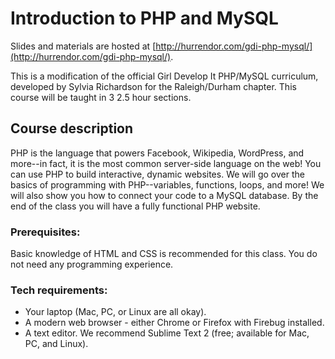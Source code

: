 # Introduction to PHP and MySQL

Slides and materials are hosted at [http://hurrendor.com/gdi-php-mysql/](http://hurrendor.com/gdi-php-mysql/).

This is a modification of the official Girl Develop It PHP/MySQL curriculum, developed by Sylvia Richardson for the Raleigh/Durham chapter.
This course will be taught in 3 2.5 hour sections.

## Course description

PHP is the language that powers Facebook, Wikipedia, WordPress, and more--in fact, it is the most common server-side language on the web! You can use PHP to build interactive, dynamic websites. We will go over the basics of programming with PHP--variables, functions, loops, and more! We will also show you how to connect your code to a MySQL database. By the end of the class you will have a fully functional PHP website.

### Prerequisites:

Basic knowledge of HTML and CSS is recommended for this class. You do not need any programming experience.

### Tech requirements:

 - Your laptop (Mac, PC, or Linux are all okay).
 - A modern web browser - either Chrome or Firefox with Firebug installed.
 - A text editor. We recommend Sublime Text 2 (free; available for Mac, PC, and Linux).

